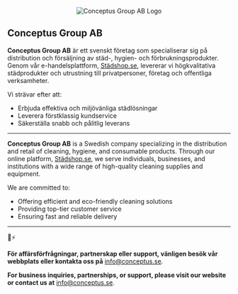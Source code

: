 <!-- <p align="center">
  <img src="https://justmrnone.github.io/NeverEndingPong/logos/Conceptus1.png" alt="Conceptus Group AB Logo" title="Conceptus Group AB Logo" width="200">
</p>
<p align="center">
  <img src="https://justmrnone.github.io/NeverEndingPong/logos/Conceptus-Art.jpg" alt="Conceptus Group AB Logo" title="Conceptus Group AB Logo">
</p>
-->

<p align="center">
  <img src="https://justmrnone.github.io/NeverEndingPong/logos/Conceptus-Art-Bgremover2.png" alt="Conceptus Group AB Logo" title="Conceptus Group AB Logo">
</p>

## Conceptus Group AB

**Conceptus Group AB** är ett svenskt företag som specialiserar sig på distribution och försäljning av städ-, hygien- och förbrukningsprodukter. Genom vår e-handelsplattform, [Städshop.se](https://stadshop.se), levererar vi högkvalitativa städprodukter och utrustning till privatpersoner, företag och offentliga verksamheter.

Vi strävar efter att:
- Erbjuda effektiva och miljövänliga städlösningar
- Leverera förstklassig kundservice
- Säkerställa snabb och pålitlig leverans

---

**Conceptus Group AB** is a Swedish company specializing in the distribution and retail of cleaning, hygiene, and consumable products. Through our online platform, [Städshop.se](https://stadshop.se), we serve individuals, businesses, and institutions with a wide range of high-quality cleaning supplies and equipment.

We are committed to:
- Offering efficient and eco-friendly cleaning solutions
- Providing top-tier customer service
- Ensuring fast and reliable delivery


---
💼⚡

**För affärsförfrågningar, partnerskap eller support, vänligen besök vår webbplats eller kontakta oss på** [info@conceptus.se](mailto:info@conceptus.se).

**For business inquiries, partnerships, or support, please visit our website or contact us at** [info@conceptus.se](mailto:info@conceptus.se).
